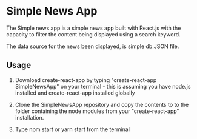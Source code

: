 # Simple News App

The Simple news app is a simple news app built with React.js with the capacity to filter the content being displayed using a search keyword.

The data source for the news been displayed, is simple db.JSON file.

## Usage
1. Download create-react-app by typing "create-react-app SimpleNewsApp" on your terminal - this is assuming you have node.js installed and create-react-app installed globally

2. Clone the SimpleNewsApp repository and copy the contents to to the folder containing the node modules from your "create-react-app" installation.

3. Type npm start or yarn start from the terminal



